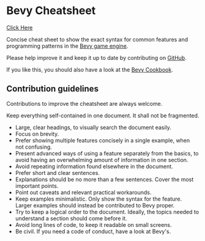 # Bevy Cheatsheet

[ Click Here ](bevy-cheatsheet.md)

Concise cheat sheet to show the exact syntax for common features and programming patterns in the [Bevy game engine](https://github.com/bevyengine/bevy).

Please help improve it and keep it up to date by contributing on [GitHub](https://github.com/jamadazi/bevy-cheatsheet).

If you like this, you should also have a look at the [Bevy Cookbook](https://github.com/jamadazi/bevy-cookbook).

## Contribution guidelines

Contributions to improve the cheatsheet are always welcome.

Keep everything self-contained in one document. It shall not be fragmented.

 - Large, clear headings, to visually search the document easily.
 - Focus on brevity.
 - Prefer showing multiple features concisely in a single example, when not confusing.
 - Present advanced ways of using a feature separately from the basics, to avoid having an overwhelming amount of information in one section.
 - Avoid repeating information found elsewhere in the document.
 - Prefer short and clear sentences.
 - Explanations should be no more than a few sentences. Cover the most important points.
 - Point out caveats and relevant practical workarounds.
 - Keep examples minimalistic. Only show the syntax for the feature. Larger examples should instead be contributed to Bevy proper.
 - Try to keep a logical order to the document. Ideally, the topics needed to understand a section should come before it.
 - Avoid long lines of code, to keep it readable on small screens.
 - Be civil. If you need a code of conduct, have a look at Bevy's.



